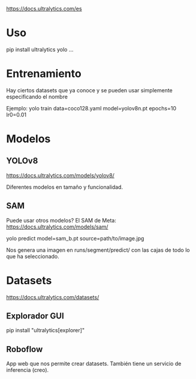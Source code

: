 https://docs.ultralytics.com/es

# Uso
pip install ultralytics
yolo ...


# Entrenamiento
Hay ciertos datasets que ya conoce y se pueden usar simplemente especificando el nombre

Ejemplo:
yolo train data=coco128.yaml model=yolov8n.pt epochs=10 lr0=0.01


# Modelos

## YOLOv8
https://docs.ultralytics.com/models/yolov8/

Diferentes modelos en tamaño y funcionalidad.


## SAM
Puede usar otros modelos? El SAM de Meta:
https://docs.ultralytics.com/models/sam/

yolo predict model=sam_b.pt source=path/to/image.jpg

Nos genera una imagen en runs/segment/predict/ con las cajas de todo lo que ha seleccionado.


# Datasets
https://docs.ultralytics.com/datasets/

## Explorador GUI
pip install "ultralytics[explorer]"


## Roboflow
App web que nos permite crear datasets.
También tiene un servicio de inferencia (creo).
